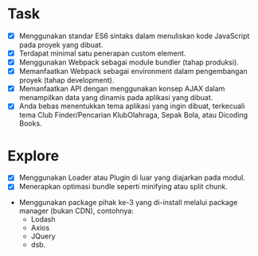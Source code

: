 # Task
- [x] Menggunakan standar ES6 sintaks dalam menuliskan kode JavaScript pada proyek yang dibuat.  
- [x] Terdapat minimal satu penerapan custom element.  
- [x] Menggunakan Webpack sebagai module bundler (tahap produksi).  
- [x] Memanfaatkan Webpack sebagai environment dalam pengembangan proyek (tahap development).  
- [x] Memanfaatkan API dengan menggunakan konsep AJAX dalam menampilkan data yang dinamis pada aplikasi yang dibuat.  
- [x] Anda bebas menentukkan tema aplikasi yang ingin dibuat, terkecuali tema Club Finder/Pencarian KlubOlahraga, Sepak Bola, atau Dicoding Books.

# Explore
- [x] Menggunakan Loader atau Plugin di luar yang diajarkan pada modul.
- [x] Menerapkan optimasi bundle seperti minifying atau split chunk.
- Menggunakan package pihak ke-3 yang di-install melalui package manager (bukan CDN), contohnya:
    - Lodash
    - Axios
    - JQuery
    - dsb.
